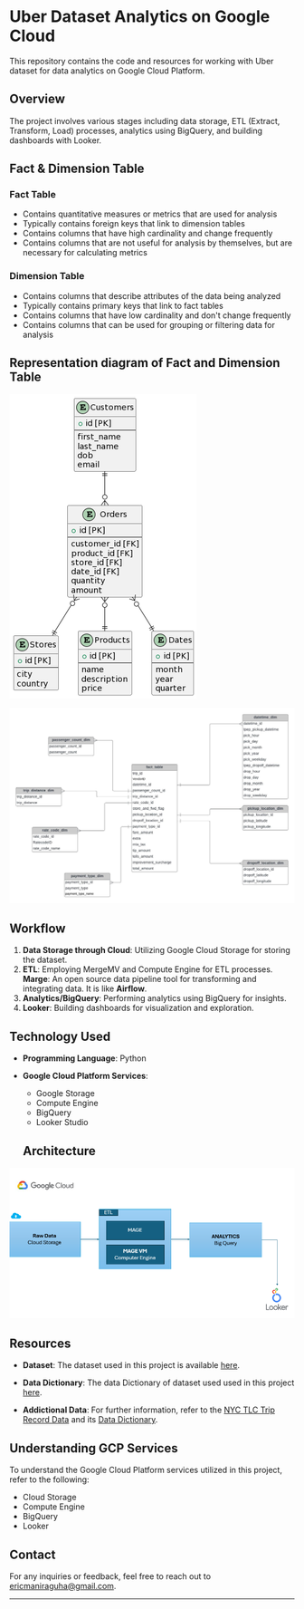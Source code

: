 # Uber Dataset Analytics on Google Cloud

This repository contains the code and resources for working with Uber dataset for data analytics on Google Cloud Platform.

## Overview

The project involves various stages including data storage, ETL (Extract, Transform, Load) processes, analytics using BigQuery, and building dashboards with Looker.

## Fact & Dimension Table

### Fact Table

- Contains quantitative measures or metrics that are used for analysis
- Typically contains foreign keys that link to dimension tables
- Contains columns that have high cardinality and change frequently
- Contains columns that are not useful for analysis by themselves, but are necessary for calculating metrics

### Dimension Table

- Contains columns that describe attributes of the data being analyzed
- Typically contains primary keys that link to fact tables
- Contains columns that have low cardinality and don't change frequently
- Contains columns that can be used for grouping or filtering data for analysis

## Representation diagram of Fact and Dimension Table

![Fact&Dimension](./Dimension_Fact_Tables.png)

![Architecture-relational-table](./relational_table.png)

## Workflow

1. **Data Storage through Cloud**: Utilizing Google Cloud Storage for storing the dataset.
2. **ETL**: Employing MergeMV and Compute Engine for ETL processes.
   **Marge**: An open source data pipeline tool for transforming and integrating data. It is like **Airflow**.
3. **Analytics/BigQuery**: Performing analytics using BigQuery for insights.
4. **Looker**: Building dashboards for visualization and exploration.

## Technology Used

- **Programming Language**: Python
- **Google Cloud Platform Services**:

  - Google Storage
  - Compute Engine
  - BigQuery
  - Looker Studio

  ## Architecture

![Architecture](./Architecture-diagram.png)

## Resources

- **Dataset**: The dataset used in this project is available [here](https://www.nyc.gov/site/tlc/about/tlc-trip-record-data.page).

- **Data Dictionary**: The data Dictionary of dataset used used in this project [here](https://data.cityofnewyork.us/Transportation/2021-Yellow-Taxi-Trip-Data/m6nq-qud6/about_data).

- **Addictional Data**: For further information, refer to the [NYC TLC Trip Record Data](https://www.nyc.gov/site/tlc/about/tlc-trip-record-data.page) and its [Data Dictionary](https://www.nyc.gov/assets/tlc/downloads/pdf/data_dictionary_trip_records_yellow.pdf).

## Understanding GCP Services

To understand the Google Cloud Platform services utilized in this project, refer to the following:

- Cloud Storage
- Compute Engine
- BigQuery
- Looker

## Contact

For any inquiries or feedback, feel free to reach out to [ericmaniraguha@gmail.com](mailto:your_email@example.com).

---
